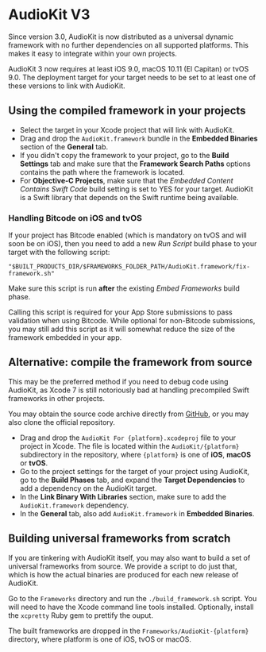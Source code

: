 # AudioKit V3

Since version 3.0, AudioKit is now distributed as a universal dynamic framework with no further dependencies on all supported platforms. This makes it easy to integrate within your own projects.

AudioKit 3 now requires at least iOS 9.0, macOS 10.11 (El Capitan) or tvOS 9.0. The deployment target for your target needs to be set to at least one of these versions to link with AudioKit.

## Using the compiled framework in your projects

* Select the target in your Xcode project that will link with AudioKit.
* Drag and drop the `AudioKit.framework` bundle in the **Embedded Binaries** section of the **General** tab.
* If you didn't copy the framework to your project, go to the **Build Settings** tab and make sure that the **Framework Search Paths** options contains the path where the framework is located.
* For **Objective-C Projects**, make sure that the *Embedded Content Contains Swift Code* build setting is set to YES for your target. AudioKit is a Swift library that depends on the Swift runtime being available.

### Handling Bitcode on iOS and tvOS

If your project has Bitcode enabled (which is mandatory on tvOS and will soon be on iOS), then you need to add a new *Run Script* build phase to your target with the following script:

`"$BUILT_PRODUCTS_DIR/$FRAMEWORKS_FOLDER_PATH/AudioKit.framework/fix-framework.sh"`

Make sure this script is run **after** the existing *Embed Frameworks* build phase.

Calling this script is required for your App Store submissions to pass validation when using Bitcode. While optional for non-Bitcode submissions, you may still add this script as it will somewhat reduce the size of the framework embedded in your app.


## Alternative: compile the framework from source

This may be the preferred method if you need to debug code using AudioKit, as Xcode 7 is still notoriously bad at handling precompiled Swift frameworks in other projects.

You may obtain the source code archive directly from [GitHub](http://github.com/AudioKit/AudioKit), or you may also clone the official repository.

* Drag and drop the `AudioKit For {platform}.xcodeproj` file to your project in Xcode. The file is located within the `AudioKit/{platform}` subdirectory in the repository, where `{platform}` is one of **iOS**, **macOS** or **tvOS**.
* Go to the project settings for the target of your project using AudioKit, go to the **Build Phases** tab, and expand the **Target Dependencies** to add a dependency on the AudioKit target.
* In the **Link Binary With Libraries** section, make sure to add the `AudioKit.framework` dependency.
* In the **General** tab, also add `AudioKit.framework` in **Embedded Binaries**.


## Building universal frameworks from scratch

If you are tinkering with AudioKit itself, you may also want to build a set of universal frameworks from source. We provide a script to do just that, which is how the actual binaries are produced for each new release of AudioKit.

Go to the `Frameworks` directory and run the `./build_framework.sh` script. You will need to have the Xcode command line tools installed. Optionally, install the `xcpretty` Ruby gem to prettify the ouput.

The built frameworks are dropped in the `Frameworks/AudioKit-{platform}` directory, where platform is one of iOS, tvOS or macOS.
